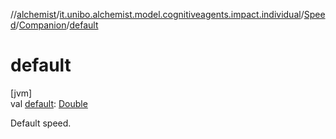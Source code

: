 //[alchemist](../../../../index.md)/[it.unibo.alchemist.model.cognitiveagents.impact.individual](../../index.md)/[Speed](../index.md)/[Companion](index.md)/[default](default.md)

# default

[jvm]\
val [default](default.md): [Double](https://kotlinlang.org/api/latest/jvm/stdlib/kotlin/-double/index.html)

Default speed.
